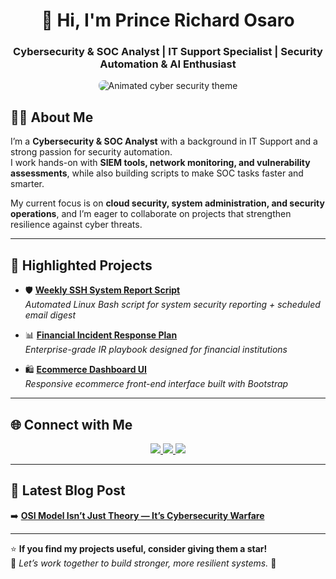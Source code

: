 <h1 align="center">👋 Hi, I'm Prince Richard Osaro</h1>
<h3 align="center">Cybersecurity & SOC Analyst | IT Support Specialist | Security Automation & AI Enthusiast</h3>

<p align="center"> <img src="https://media.giphy.com/media/l0MYt5jPR6QX5pnqM/giphy.gif" alt="Animated cyber security theme" style="max-width: 100%; height: auto; border-radius: 8px;" /> </p>


## 👨‍💻 About Me  

I’m a **Cybersecurity & SOC Analyst** with a background in IT Support and a strong passion for security automation.  
I work hands-on with **SIEM tools, network monitoring, and vulnerability assessments**, while also building scripts to make SOC tasks faster and smarter.  

My current focus is on **cloud security, system administration, and security operations**, and I’m eager to collaborate on projects that strengthen resilience against cyber threats.  

---

## 🚀 Highlighted Projects  

- 🛡️ [**Weekly SSH System Report Script**](https://github.com/Elite-Techs/Weekly-SSH-System-Report-Script)  
  _Automated Linux Bash script for system security reporting + scheduled email digest_  

- 📊 [**Financial Incident Response Plan**](https://github.com/Elite-Techs/Financial-Incident-Response-Plan)  
  _Enterprise-grade IR playbook designed for financial institutions_  

- 🛍️ [**Ecommerce Dashboard UI**](https://github.com/Elite-Techs/ecommerce-boostrap)  
  _Responsive ecommerce front-end interface built with Bootstrap_  

---

## 🌐 Connect with Me  

<p align="center">
  <a href="https://medium.com/@princerichard547">
    <img src="https://img.shields.io/badge/-Medium-12100E?style=for-the-badge&logo=medium&logoColor=white"/>
  </a>
  <a href="https://linkedin.com/in/prince-richard-o">
    <img src="https://img.shields.io/badge/-LinkedIn-0077B5?style=for-the-badge&logo=linkedin&logoColor=white"/>
  </a>
  <a href="mailto:princerichard547@gmail.com">
    <img src="https://img.shields.io/badge/-Email-D14836?style=for-the-badge&logo=gmail&logoColor=white"/>
  </a>
</p>

---

## 📝 Latest Blog Post  

➡️ [**OSI Model Isn’t Just Theory — It’s Cybersecurity Warfare**](https://medium.com/@princerichard547/osi-model-cybersecurity-warfare)  

---

⭐ **If you find my projects useful, consider giving them a star!**  
💬 *Let’s work together to build stronger, more resilient systems.* 🔐  
